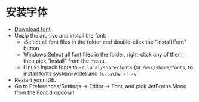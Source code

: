 # 安装字体

* [Download font](https://download.jetbrains.com/fonts/JetBrainsMono-2.304.zip?_gl=1*18w4b2f*_ga*NTg2Mzk0NjYzLjE2ODIwMDA3OTQ.*_ga_9J976DJZ68*MTY4MjQwNzg4OS4zLjEuMTY4MjQwODc5Ni42MC4wLjA.&_ga=2.60280165.910205865.1682403517-586394663.1682000794)
* Unzip the archive and install the font:
  * :Select all font files in the folder and double-click the “Install Font” button
  * Windows:Select all font files in the folder, right-click any of them, then pick “Install” from the menu.
  * Linux:Unpack fonts to `~/.local/share/fonts` (or `/usr/share/fonts`, to install fonts system-wide) and `fc-cache -f -v`
* Restart your IDE.
* Go to Preferences/Settings → Editor → Font, and pick JetBrains Mono from the Font dropdown.
